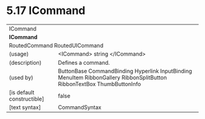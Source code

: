 <html dir="LTR" xmlns:mshelp="http://msdn.microsoft.com/mshelp" xmlns:ddue="http://ddue.schemas.microsoft.com/authoring/2003/5" xmlns:xlink="http://www.w3.org/1999/xlink" xmlns:tool="http://www.microsoft.com/tooltip">

<body>
 <input type="hidden" id="userDataCache" class="userDataStyle">
 <input type="hidden" id="hiddenScrollOffset">
 <img id="dropDownImage" style="display:none; height:0; width:0;" src="../local/drpdown.gif">
 <img id="dropDownHoverImage" style="display:none; height:0; width:0;" src="../local/drpdown_orange.gif">
 <img id="collapseImage" style="display:none; height:0; width:0;" src="../local/collapse.gif">
 <img id="expandImage" style="display:none; height:0; width:0;" src="../local/exp.gif">
 <img id="collapseAllImage" style="display:none; height:0; width:0;" src="../local/collall.gif">
 <img id="expandAllImage" style="display:none; height:0; width:0;" src="../local/expall.gif">
 <img id="copyImage" style="display:none; height:0; width:0;" src="../local/copycode.gif">
 <img id="copyHoverImage" style="display:none; height:0; width:0;" src="../local/copycodeHighlight.gif">
 <div id="header"><h1 class="heading">5.17 ICommand</h1></div>

 <div id="mainSection">
 <div id="mainBody">
 <div id="allHistory" class="saveHistory" onsave="saveAll()" onload="loadAll()"></div>
 <p xmlns:wsd="http://wsdev.schemas.microsoft.com/authoring/2008/2" xmlns:msxsl="urn:schemas-microsoft-com:xslt" xmlns:script="urn:script" xmlns:build="urn:build">
 </p>
 <div id="sectionSection0" class="section" name="collapseableSection">
 <content xmlns="http://ddue.schemas.microsoft.com/authoring/2003/5" xmlns:wsd="http://wsdev.schemas.microsoft.com/authoring/2008/2" xmlns:msxsl="urn:schemas-microsoft-com:xslt" xmlns:script="urn:script" xmlns:build="urn:build">
 </content>
 </div>
 <div id="sectionSection1" class="section" name="collapseableSection">
 <content xmlns="http://ddue.schemas.microsoft.com/authoring/2003/5" xmlns:wsd="http://wsdev.schemas.microsoft.com/authoring/2008/2" xmlns:msxsl="urn:schemas-microsoft-com:xslt" xmlns:script="urn:script" xmlns:build="urn:build">
 <table class="ProtocolAuthoredTable" xmlns="">
 <tr><td colspan="2">
<mshelp:link keywords="0f953e64-7747-4c46-acf7-b0ad1a949e08" tabindex="0">ICommand</mshelp:link> </td>
 </tr>
 <tr><td colspan="2">
 <b>
ICommand </b>
 </td>
 </tr>
 <tr><td colspan="2">
<mshelp:link keywords="d16c4d30-3c81-4bb4-ad61-a792b179f95d" tabindex="0">RoutedCommand</mshelp:link> <mshelp:link keywords="6c7d6233-cfeb-4748-96dd-91edda7f5426" tabindex="0">RoutedUICommand</mshelp:link> </td>
 </tr>
 <tr><td><div class="indent0">(usage)</div></td>
 <td>&lt;ICommand&gt; string &lt;/ICommand&gt; </td>
 </tr>
 <tr><td><div class="indent0">(description)</div></td>
 <td>Defines a command. </td>
 </tr>
 <tr><td><div class="indent0">(used by)</div></td>
 <td><mshelp:link keywords="e3972100-6e2b-454d-9ced-c55606073056" tabindex="0">ButtonBase</mshelp:link> <mshelp:link keywords="de84aeea-7342-4aa3-8ff4-c1998c7c7d19" tabindex="0">CommandBinding</mshelp:link> <mshelp:link keywords="a3e57ff3-7399-49e2-833e-43e0f931583f" tabindex="0">Hyperlink</mshelp:link> <mshelp:link keywords="9911b48f-6e04-4238-a0fa-365f382e4df6" tabindex="0">InputBinding</mshelp:link> <mshelp:link keywords="57ab1907-acbe-4e22-801b-f75e1bf4a9e7" tabindex="0">MenuItem</mshelp:link> <mshelp:link keywords="eca60443-bc29-44dd-94a4-4e7d1c665a25" tabindex="0">RibbonGallery</mshelp:link> <mshelp:link keywords="86a8797a-2057-4235-bd38-bd987512b369" tabindex="0">RibbonSplitButton</mshelp:link> <mshelp:link keywords="29aaab6c-3134-467c-8f87-1d5e67b73963" tabindex="0">RibbonTextBox</mshelp:link> <mshelp:link keywords="de856b95-5606-49f0-9236-fd7a407bf8d8" tabindex="0">ThumbButtonInfo</mshelp:link> </td>
 </tr>
 <tr><td><div class="indent0">[is default constructible]</div></td>
 <td>false </td>
 </tr>
 <tr><td><div class="indent0">[text syntax]</div></td>
 <td><mshelp:link keywords="b1ea92ba-7c4e-43c4-90c7-6d80c25a500e" tabindex="0">CommandSyntax</mshelp:link> </td>
 </tr>
</table>
 </content>
 </div>
 <!--[if gte IE 5]>
 <tool:tip element="languageFilterToolTip" avoidmouse="false"/>
 <![endif]-->
 </div>
 <a name="feedback"></a><span></span>
 </div>
</body></html>
